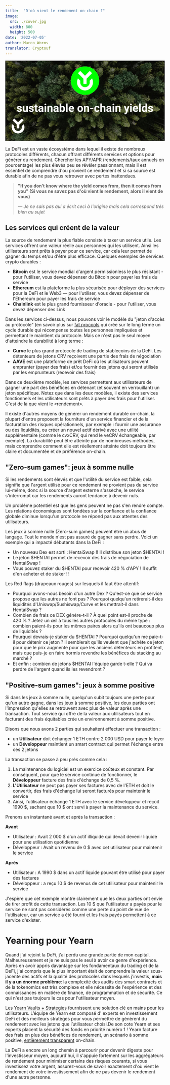 ```yaml
---
title:  "D'où vient le rendement on-chain ?"
image:
  src: ./cover.jpg
  width: 800
  height: 500
date: '2022-07-05'
author: Marco_Worms
translator: Cryptouf
---
```


![](cover.jpg?w=800&h=500)

La DeFi est un vaste écosystème dans lequel il existe de nombreux protocoles différents, chacun offrant différents services et options pour générer du rendement. Chercher les APY/APR (rendements/taux annuels en pourcentage) les plus élevés peu se révéler passionnant, mais il est essentiel de comprendre d'ou provient ce rendement et si sa source est durable afin de ne pas vous retrouver avec pertes inattendues.

> **"If you don’t know where the yield comes from, then it comes from you" (Si vous ne savez pas d'où vient le rendement, alors il vient de vous)**
>
> *— Je ne sais pas qui a écrit ceci à l'origine mais cela correspond très bien au sujet*

## Les services qui créent de la valeur 

La source de rendement la plus fiable consiste à taxer un service utile. Les services offrent une valeur réelle aux personnes qui les utilisent. Ainsi les utilisateurs sont prêts à payer pour ce  service, car cela leur permet de gagner du temps et/ou d'être plus efficace. Quelques exemples de services crypto durables :

- **Bitcoin** est le service mondial d'argent permissionless le plus résistant - pour l'utiliser, vous devez dépenser du Bitcoin pour payer les frais du service
- **Ethereum** est la plateforme la plus sécurisée pour déployer des services pour la DeFi et le Web3 — pour l'utiliser, vous devez dépenser de l'Ethereum pour payer les frais de service
- **Chainlink** est le plus grand fournisseur d'oracle - pour l'utiliser, vous devez dépenser des Link

Dans les services ci-dessus, nous pouvons voir le modèle du "jeton d'accès au protocole" (en savoir plus sur [fat procools](https://www.usv.com/writing/2016/08/fat-protocols/) qui crée sur le long terme un cycle durable qui récompense toutes les personnes impliquées et permettant le maintient du protocole. Mais ce n'est pas le seul moyen d'atteindre la durabilité à long terme :

- **Curve** le plus grand protocole de trading de stablecoins de la DeFi. Les détenteurs de jetons CRV reçoivent une partie des frais de négociation
- **AAVE** est une plateforme de prêt DeFi où les utilisateurs peuvent emprunter (payer des frais) et/ou fournir des jetons qui seront utilisés par les emprunteurs (recevoir des frais)

Dans ce deuxième modèle, les services permettent aux utilisateurs de gagner une part des bénéfices en détenant (et souvent en verrouillant) un jeton spécifique. Notez que dans les deux modèles, il existe des services fonctionnels et les utilisateurs sont prêts à payer des frais pour l'utiliser. C'est de là que vient le «rendement».

Il existe d'autres moyens de générer un rendement durable on-chain, la plupart d'entre proposent la fourniture d'un service financier et de la facturation des risques opérationnels, par exemple : fournir une assurance ou des liquidités, ou créer un nouvel actif dérivé avec une utilité supplémentaire (comme le cvxCRV, qui rend le veCRV échangeable, par exemple). La durabilité peut être atteinte par de nombreuses méthodes, mais comprendre comment elle est réellement atteinte doit toujours être claire et documentée et de préférence on-chain.

## "Zero-sum games": jeux à somme nulle

Si les rendements sont élevés et que l'utilité du service est faible, cela signifie que l'argent utilisé pour ce rendement ne provient pas du service lui-même, donc si la source d'argent externe s'assèche, le service s'interrompt car les rendements auront tendance à devenir nuls.

Un problème potentiel est que les gens peuvent ne pas s'en rendre compte. Les relations économiques sont fondées sur la confiance et la confiance globale diminue lorsqu'un protocole ne répond pas aux attentes des utilisateurs.

Les jeux à somme nulle (Zero-sum games) peuvent être un abus de langage. Tout le monde n'est pas assuré de gagner sans perdre. Voici un exemple qui a impacté débutants dans la DeFi :

- Un nouveau Dex est sorti : HentaiSwap !! Il distribue son jeton $HENTAI !
- Le jeton $HENTAI permet de recevoir des frais de négociation de HentaiSwap !
- Vous pouvez staker du $HENTAI pour recevoir 420 % d'APY ! Il suffit d'en acheter et de staker !!

Les Red flags (drapeaux rouges) sur lesquels il faut être attentif:

- Pourquoi avons-nous besoin d'un autre Dex ? Qu'est-ce que ce service propose que les autres ne font pas ? Pourquoi quelqu'un retirerait-il des liquidités d'Uniswap/Sushiswap/Curve et les mettrait-il dans HentaiSwap ?
- Combien de frais ce DEX génère-t-il ? À quel point est-il proche de 420 % ? Jetez un œil à tous les autres protocoles du même type : combien paient-ils pour les mêmes paires alors qu'ils ont beaucoup plus de liquidités ?
- Pourquoi devrais-je staker du $HENTAI ? Pourquoi quelqu'un me paie-t-il pour détenir ce jeton ? Il semblerait qu'ils veulent que j'achète ce jeton pour que le prix augmente pour que les anciens détenteurs  en profitent, mais que puis-je en faire hormis revendre les bénéfices du stacking au marché ?
- Et enfin : combien de jetons $HENTAI l'équipe garde t-elle ? Qui va perdre de l'argent quand ils les revendront ?

## "Positive-sum games": jeux à somme positive

Si dans les jeux à somme nulle, quelqu'un subit toujours une perte pour qu'un autre gagne, dans les jeux à somme positive, les deux parties ont l'impression qu'elles se retrouvent avec plus de valeur après une transaction. Tout service qui offre de la valeur aux utilisateurs tout en facturant des frais équitables crée un environnement à somme positive.

Disons que nous avons 2 parties qui souhaitent effectuer une transaction :

- un **Utilisateur** doit échanger 1 ETH contre 2 000 USD pour payer le loyer
- un **Développeur** maintient un smart contract qui permet l'échange entre ces 2 jetons

La transaction se passe à peu près comme cela :

1. La maintenance du logiciel est un exercice coûteux et constant. Par conséquent, pour que le service continue de fonctionner, le **Développeur** facture des frais d'échange de 0,5 %.
2. **L'Utilisateur** ne peut pas payer ses factures avec de l'ETH et doit le convertir, des frais d'échange  lui seront facturés pour maintenir le service
3. Ainsi, l'utilisateur échange 1 ETH avec le service développeur et reçoit 1990 $, sachant que 10 $ ont servi à payer la maintenance du service.

Prenons un instantané avant et après la transaction :

**Avant**

- Utilisateur : Avait 2 000 $ d'un actif illiquide qui devait devenir liquide pour une utilisation quotidienne
- Développeur : Avait un revenu de 0 $ avec cet utilisateur pour maintenir le service

**Après**

- Utilisateur : A 1990 $ dans un actif liquide pouvant être utilisé pour payer des factures
- Développeur : a reçu 10 $ de revenus de cet utilisateur pour maintenir le service

J'espère que cet exemple montre clairement que les deux parties ont envie de tirer profit de cette transaction. Les 10 $ que l'utilisateur a payés pour le service ne sont pas considérés comme une perte du point de vue de l'utilisateur, car un service a été fourni et les frais payés permettent à ce service d'exister.

# Yearning pour Yearn

Quand j'ai rejoint la DeFi, j'ai perdu une grande partie de mon capital. Malheureusement et je ne suis pas le seul à avoir ce genre d'expérience. Après en avoir appris davantage sur les fondamentaux du trading et de la DeFi, j'ai compris que le plus important était de comprendre la valeur sous-jacente des actifs et la qualité des protocoles dans lesquels j'investis, **mais il y a un énorme problème**:  la complexité des audits des smart contracts et de la tokenomics est très complexe et elle nécessite de l'expérience et des connaissances en matière de finance, de programmation et de sécurité. Ce qui n'est pas toujours le cas pour l'utilisateur moyen.

Les [Yearn Vaults + Strategies](https://medium.com/iearn/yearn-finance-explained-what-are-vaults-and-strategies-96970560432) fournissent une solution clé en mains pour les utilisateurs. L’équipe de Yearn est composé d' experts en investissement DeFi et des meilleurs stratèges pour vous permettre de génèrent du rendement avec les jetons que l’utilisateur choisi.De son cote Yearn et ses experts placent la sécurité des fonds en priorité numéro 1 ! Yearn facture des frais en plus des bénéfices de rendement, un scénario à somme positive, [entièrement transparent](https://medium.com/iearn/diving-into-yearn-metrics-8c3fb0520927) on-chain.

La DeFi a encore un long chemin à parcourir pour devenir digeste pour l'investisseur  moyen, aujourd'hui, il s'appuie fortement sur les aggrégateurs de rendement pour minimiser certains des risques courants, si vous investissez votre argent, assurez-vous de savoir exactement d'où vient le rendement de votre investissement afin de ne pas devenir le rendement d'une autre personne.
